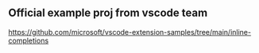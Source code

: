 ## Official example proj from vscode team

https://github.com/microsoft/vscode-extension-samples/tree/main/inline-completions
